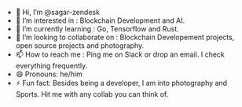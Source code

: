 - 👋 Hi, I’m @sagar-zendesk
- 👀 I’m interested in : Blockchain Development and AI.
- 🌱 I’m currently learning : Go, Tensorflow and Rust.
- 💞️ I’m looking to collaborate on : Blockchain Developement projects, open source projects and photography.
- 📫 How to reach me : Ping me on Slack or drop an email. I check everything frequently.
- 😄 Pronouns: he/him
- ⚡ Fun fact: Besides being a developer, I am into photography and Sports. Hit me with any collab you can think of.

<!---
sagar-zendesk/sagar-zendesk is a ✨ special ✨ repository because its `README.md` (this file) appears on your GitHub profile.
You can click the Preview link to take a look at your changes.
--->
